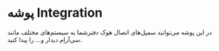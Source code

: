 # پوشه Integration
در این پوشه می‌توانید سمپل‌های اتصال هوک دفترشما به سیستم‌های مختلف مانند سی‌آر‌اِم دیدار و... را پیدا کنید.


